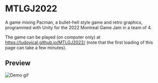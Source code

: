 # MTLGJ2022
A game mixing Pacman, a bullet-hell style game and retro graphics, programmed with Unity for the 2022 Montreal Game Jam in a team of 4.

The game can be played (on computer only) at https://ludovical.github.io/MTLGJ2022/ (note that the first loading of this page can take a few minutes).

## Preview
![Demo gif](https://github.com/LudovicAL/MTLGJ2022/blob/main/Demo.gif?raw=true)
